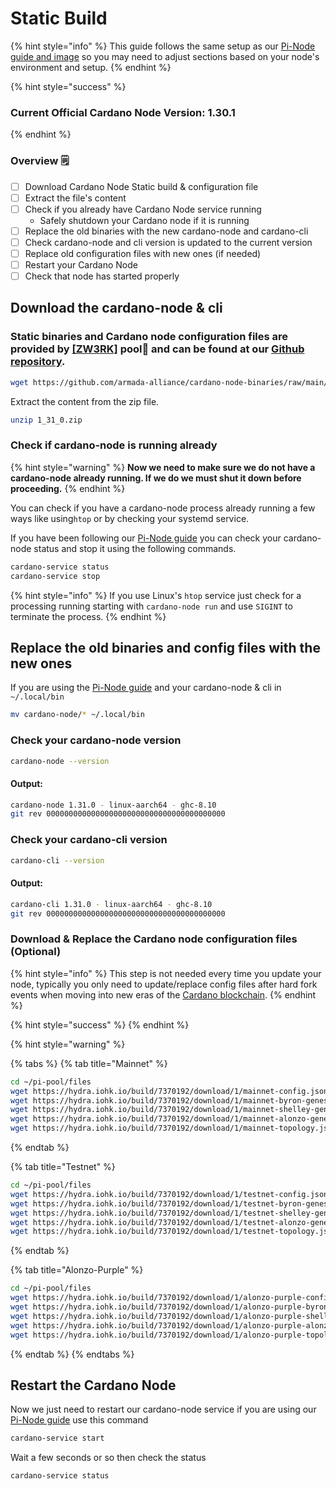 # Static Build

{% hint style="info" %}
This guide follows the same setup as our [Pi-Node guide and image](../pi-pool-tutorial/) so you may need to adjust sections based on your node's environment and setup.
{% endhint %}

{% hint style="success" %}
### Current Official Cardano Node Version: 1.30.1
{% endhint %}

### Overview 🗒

* [ ] Download Cardano Node Static build & configuration file
* [ ] Extract the file's content
* [ ] Check if you already have Cardano Node service running
  * Safely shutdown your Cardano node if it is running
* [ ] Replace the old binaries with the new cardano-node and cardano-cli
* [ ] Check cardano-node and cli version is updated to the current version
* [ ] Replace old configuration files with new ones (if needed)
* [ ] Restart your Cardano Node
* [ ] Check that node has started properly

## Download the cardano-node & cli

### Static binaries and Cardano node configuration files are provided by [\[ZW3RK\]](https://armada-alliance.com/identities/zw3rk) pool🙏 and can be found at our [Github repository](https://github.com/armada-alliance/cardano-node-binaries/tree/main/static-binaries).

```bash
wget https://github.com/armada-alliance/cardano-node-binaries/raw/main/static-binaries/1_31_0.zip
```

Extract the content from the zip file.

```bash
unzip 1_31_0.zip
```

### Check if cardano-node is running already

{% hint style="warning" %}
**Now we need to make sure we do not have a cardano-node already running. If we do we must shut it down before proceeding.**
{% endhint %}

You can check if you have a cardano-node process already running a few ways like using`htop` or by checking your systemd service.

If you have been following our [Pi-Node guide](../pi-pool-tutorial/) you can check your cardano-node status and stop it using the following commands.

```bash
cardano-service status
cardano-service stop
```

{% hint style="info" %}
If you use Linux's `htop` service just check for a processing running starting with `cardano-node run` and use `SIGINT` to terminate the process.
{% endhint %}

## Replace the old binaries and config files with the new ones

If you are using the [Pi-Node guide](../pi-pool-tutorial/) and your cardano-node & cli in `~/.local/bin`

```bash
mv cardano-node/* ~/.local/bin
```

### Check your cardano-node version

```bash
cardano-node --version
```

#### Output:

```bash
cardano-node 1.31.0 - linux-aarch64 - ghc-8.10
git rev 0000000000000000000000000000000000000000
```

### Check your cardano-cli version

```bash
cardano-cli --version
```

#### Output:

```bash
cardano-cli 1.31.0 - linux-aarch64 - ghc-8.10
git rev 0000000000000000000000000000000000000000
```

### Download & Replace the Cardano node configuration files (Optional)

{% hint style="info" %}
This step is not needed every time you update your node, typically you only need to update/replace config files after hard fork events when moving into new eras of the [Cardano blockchain](https://roadmap.cardano.org/en/).
{% endhint %}

{% hint style="success" %}
{% endhint %}

{% hint style="warning" %}

{% tabs %}
{% tab title="Mainnet" %}
```bash
cd ~/pi-pool/files
wget https://hydra.iohk.io/build/7370192/download/1/mainnet-config.json
wget https://hydra.iohk.io/build/7370192/download/1/mainnet-byron-genesis.json
wget https://hydra.iohk.io/build/7370192/download/1/mainnet-shelley-genesis.json
wget https://hydra.iohk.io/build/7370192/download/1/mainnet-alonzo-genesis.json
wget https://hydra.iohk.io/build/7370192/download/1/mainnet-topology.json
```
{% endtab %}

{% tab title="Testnet" %}
```bash
cd ~/pi-pool/files
wget https://hydra.iohk.io/build/7370192/download/1/testnet-config.json
wget https://hydra.iohk.io/build/7370192/download/1/testnet-byron-genesis.json
wget https://hydra.iohk.io/build/7370192/download/1/testnet-shelley-genesis.json
wget https://hydra.iohk.io/build/7370192/download/1/testnet-alonzo-genesis.json
wget https://hydra.iohk.io/build/7370192/download/1/testnet-topology.json
```
{% endtab %}

{% tab title="Alonzo-Purple" %}
```bash
cd ~/pi-pool/files
wget https://hydra.iohk.io/build/7370192/download/1/alonzo-purple-config.json
wget https://hydra.iohk.io/build/7370192/download/1/alonzo-purple-byron-genesis.json
wget https://hydra.iohk.io/build/7370192/download/1/alonzo-purple-shelley-genesis.json
wget https://hydra.iohk.io/build/7370192/download/1/alonzo-purple-alonzo-genesis.json
wget https://hydra.iohk.io/build/7370192/download/1/alonzo-purple-topology.json
```
{% endtab %}
{% endtabs %}

## Restart the Cardano Node

Now we just need to restart our cardano-node service if you are using our [Pi-Node guide](../pi-pool-tutorial/) use this command

```bash
cardano-service start
```

Wait a few seconds or so then check the status

```bash
cardano-service status
```
